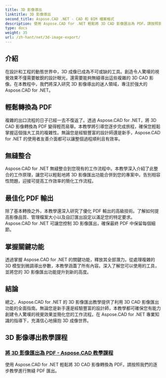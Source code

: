```yaml
---
title: 3D 影像導出
linktitle: 3D 影像導出
second_title: Aspose.CAD .NET - CAD 和 BIM 檔案格式
description: 使用 Aspose.CAD for .NET 輕鬆將 3D CAD 影像匯出為 PDF。請按照我們的教學進行無縫 PDF 轉換。學習高效的 3D 影像導出技術。
type: docs
weight: 35
url: /zh-hant/net/3d-image-export/
---
```


## 介紹

在設計和工程的動態世界中，3D 成像已成為不可或缺的工具。創造令人驚嘆的視覺效果不僅需要敏銳的設計眼光，還需要能夠無縫導出這些複雜的 3D CAD 影像。在本教程中，我們將深入研究 3D 影像導出的迷人領域，專注於強大的 Aspose.CAD for .NET。

## 輕鬆轉換為 PDF

複雜的出口流程的日子已經一去不復返了。透過 Aspose.CAD for .NET，將 3D CAD 影像轉換為 PDF 變得輕而易舉。本教學將引導您逐步完成旅程，確保您輕鬆掌握這個強大工具的複雜性。無論您是經驗豐富的設計師還是新手，Aspose.CAD for .NET 的使用者友善介面都可以讓整個過程順利且有效率。

## 無縫整合

Aspose.CAD for .NET 無縫整合到您現有的工作流程中。本教學深入介紹了此整合的工作原理，讓您可以輕鬆地將 3D 影像匯出功能合併到您的專案中。告別相容性問題，迎接可提高工作效率的簡化工作流程。

## 最佳化 PDF 輸出

除了基本轉換之外，本教學還深入研究了優化 PDF 輸出的高級技術。了解如何提高影像品質、管理檔案大小以及自訂匯出設定以滿足您的特定要求。 Aspose.CAD for .NET 可讓您控制 3D 影像匯出，確保最終 PDF 中保留每個細節。

## 掌握關鍵功能

透過掌握 Aspose.CAD for .NET 的關鍵功能，釋放其全部潛力。從處理複雜的 3D 模型到微調導出參數，本教學涵蓋了所有內容。深入了解您可以使用的工具，並將您的 3D 影像匯出功能提升到新的高度。

## 結論

總之，Aspose.CAD for .NET 的 3D 影像匯出教學提供了利用 3D CAD 影像匯出功能的全面指南。無論您是新手還是經驗豐富的設計師，本教學都可確保您有能力創建令人驚嘆的視覺效果並簡化您的工作流程。在 Aspose.CAD for .NET 專業知識的指導下，充滿信心地擁抱 3D 成像世界。
## 3D 影像導出教學課程
### [將 3D 影像匯出為 PDF - Aspose.CAD 教學課程](./exporting-3d-images-to-pdf/)
使用 Aspose.CAD for .NET 輕鬆將 3D CAD 影像轉換為 PDF。請按照我們的逐步教學進行無縫 PDF 匯出。